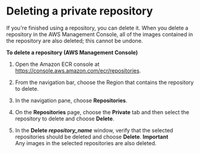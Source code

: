 # Deleting a private repository<a name="repository-delete"></a>

If you're finished using a repository, you can delete it\. When you delete a repository in the AWS Management Console, all of the images contained in the repository are also deleted; this cannot be undone\.

**To delete a repository \(AWS Management Console\)**

1. Open the Amazon ECR console at [https://console\.aws\.amazon\.com/ecr/repositories](https://console.aws.amazon.com/ecr/repositories)\.

1. From the navigation bar, choose the Region that contains the repository to delete\.

1. In the navigation pane, choose **Repositories**\.

1. On the **Repositories** page, choose the **Private** tab and then select the repository to delete and choose **Delete**\.

1. In the **Delete *repository\_name*** window, verify that the selected repositories should be deleted and choose **Delete**\.
**Important**  
Any images in the selected repositories are also deleted\.